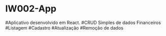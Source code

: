 # IW002-App
#Aplicativo desenvolvido em React.
#CRUD Simples de dados Financeiros
#Listagem
#Cadastro
#Atualização 
#Remoção de dados
